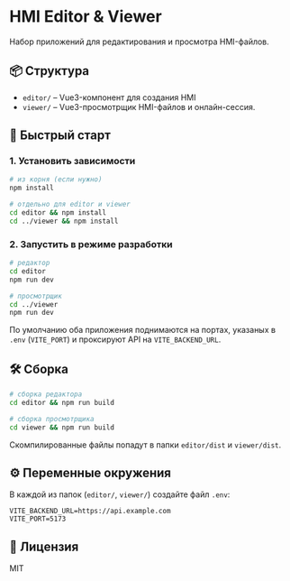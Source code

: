 # HMI Editor & Viewer

Набор приложений для редактирования и просмотра HMI-файлов.

## 📦 Структура

- `editor/` – Vue3-компонент для создания HMI
- `viewer/` – Vue3-просмотрщик HMI-файлов и онлайн-сессия.

## 🚀 Быстрый старт

### 1. Установить зависимости

```bash
# из корня (если нужно)
npm install

# отдельно для editor и viewer
cd editor && npm install
cd ../viewer && npm install
````

### 2. Запустить в режиме разработки

```bash
# редактор
cd editor
npm run dev

# просмотрщик
cd ../viewer
npm run dev
```

По умолчанию оба приложения поднимаются на портах, указаных в `.env` (`VITE_PORT`) и проксируют API на `VITE_BACKEND_URL`.

## 🛠️ Сборка

```bash
# сборка редактора
cd editor && npm run build

# сборка просмотрщика
cd viewer && npm run build
```

Скомпилированные файлы попадут в папки `editor/dist` и `viewer/dist`.

## ⚙️ Переменные окружения

В каждой из папок (`editor/`, `viewer/`) создайте файл `.env`:

```dotenv
VITE_BACKEND_URL=https://api.example.com
VITE_PORT=5173
```

## 📄 Лицензия

MIT

